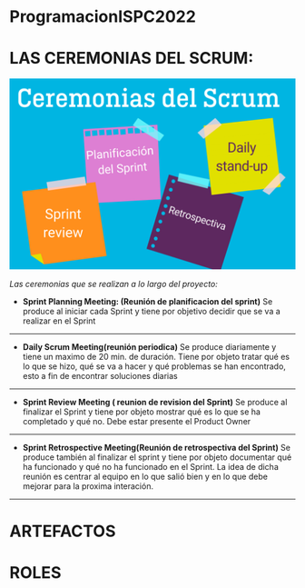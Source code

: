 # ProgramacionISPC2022

# LAS CEREMONIAS DEL SCRUM:

![ceremonias](ceremonias-scrum.png)

*Las ceremonias que se realizan a lo largo del proyecto:*

* **Sprint Planning Meeting: (Reunión de planificacion del sprint)**  Se produce al iniciar cada Sprint y tiene por objetivo decidir que se va a realizar en el Sprint

___
* **Daily Scrum Meeting(reunión periodica)** Se produce diariamente y tiene un maximo de 20 min. de duración. Tiene por objeto tratar qué es lo que se hizo, qué se va a hacer y qué problemas se han encontrado, esto a fin de encontrar soluciones diarias

___
* **Sprint Review Meeting ( reunion de revision del Sprint)** Se produce al finalizar el Sprint y tiene por objeto mostrar qué es lo que se ha completado y qué no. Debe estar presente el Product Owner 
___
* **Sprint Retrospective Meeting(Reunión de retrospectiva del Sprint)** Se produce también al finalizar el sprint y tiene por objeto documentar qué ha funcionado y qué no ha funcionado en el Sprint. La idea de dicha reunión es centrar al equipo en lo que salió bien y en lo que debe mejorar para la proxima interación.  
___



   

# ARTEFACTOS 




# ROLES 
